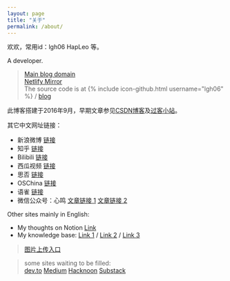 ```yaml
---
layout: page
title: "关于"
permalink: /about/
---
```


欢欢，常用id：lgh06 HapLeo 等。  

A developer.  
> [Main blog domain](https://blog.hapleo.com/)  
> [Netlify Mirror](https://hapleo.netlify.app/)  
The source code is at 
{% include icon-github.html username="lgh06" %} /
[blog](https://github.com/lgh06/blog)  

此博客搭建于2016年9月，早期文章参见[CSDN博客](http://blog.csdn.net/lgh06/)及[过客小站](http://passby.me)。  


其它中文网址链接：  
- 新浪微博 [链接](https://weibo.com/u/73436303)   
- 知乎 [链接](https://www.zhihu.com/people/passby)  
- Bilibili [链接](https://space.bilibili.com/37115654)  
- 西瓜视频 [链接](https://www.ixigua.com/home/85874831129)  
- 思否 [链接](https://segmentfault.com/u/if)  
- OSChina [链接](https://my.oschina.net/nooser)  
- 语雀 [链接](https://www.yuque.com/lgh06)  
- 微信公众号：心鸣  [文章链接 1](https://mp.weixin.qq.com/mp/appmsgalbum?action=getalbum&__biz=MzI4NDM0ODQ2NQ==&scene=1&album_id=1589411201309032449&count=3#wechat_redirect)  [文章链接 2](https://mp.weixin.qq.com/s/JJle3C6zIZPj6w4GSzROnA)

Other sites mainly in English:  
- My thoughts on Notion [Link](https://daniel-gehuan-liu.notion.site/Daniel-Gehuan-Liu-s-thoughts-4cbccba1880044aea740def4294dab65)   
- My knowledge base: [Link 1](https://kb.hapleo.com/) /  [Link 2](https://daniel-kb.pages.dev/)  / [Link 3]()




> [图片上传入口](https://signin.aliyun.com/1172842783134088/login.htm)  

> some sites waiting to be filled:  
[dev.to](https://dev.to/lgh06)  [Medium](https://medium.com/@lgh06) 
[Hacknoon](https://hackernoon.com/u/lgh06) [Substack](https://lgh06.substack.com/)